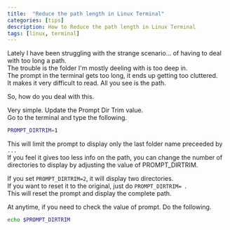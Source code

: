 ```yaml
---
title:  "Reduce the path length in Linux Terminal" 
categories: [tips]
description: How to Reduce the path length in Linux Terminal
tags: [linux, terminal]
--- 
```


Lately I have been struggling with the strange scenario... of having to deal with too long a path.  
The trouble is the folder I'm mostly deeling with is too deep in.  
The prompt in the terminal gets too long, it ends up getting too cluttered.  
It makes it very difficult to read. All you see is the path.  

So, how do you deal with this.  

Very simple. Update the Prompt Dir Trim value.    
Go to the terminal and type the following.  

``` bash
PROMPT_DIRTRIM=1
```

This will limit the prompt to display only the last folder name preceeded by `...`  
If you feel it gives too less info on the path, you can change the number of directories to display by adjusting the value of PROMPT_DIRTRIM.

If you set `PROMPT_DIRTRIM=2`, it will display two directories.  
If you want to reset it to the original, just do `PROMPT_DIRTRIM= `.  
This will reset the prompt and display the complete path.  


At anytime, if you need to check the value of prompt. Do the following.
``` bash
echo $PROMPT_DIRTRIM
```

